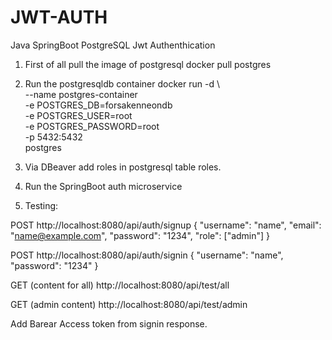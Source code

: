 # JWT-AUTH
Java SpringBoot PostgreSQL Jwt Authenthication

1. First of all pull the image of postgresql
docker pull postgres    

2. Run the postgresqldb container
docker run -d \                                                            
  --name postgres-container \
  -e POSTGRES_DB=forsakenneondb \
  -e POSTGRES_USER=root \
  -e POSTGRES_PASSWORD=root \
  -p 5432:5432 \
  postgres

3. Via DBeaver add roles in postgresql table roles.
4. Run the SpringBoot auth microservice
5. Testing:
 
POST
http://localhost:8080/api/auth/signup
{
    "username": "name",
    "email": "name@example.com",
    "password": "1234",
    "role": ["admin"]
}

POST
http://localhost:8080/api/auth/signin
{
    "username": "name",
    "password": "1234"
}

GET (content for all)
http://localhost:8080/api/test/all

GET (admin content)
http://localhost:8080/api/test/admin

Add Barear Access token from signin response.


